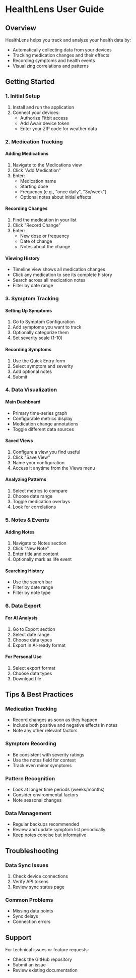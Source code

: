 # HealthLens User Guide

## Overview

HealthLens helps you track and analyze your health data by:
- Automatically collecting data from your devices
- Tracking medication changes and their effects
- Recording symptoms and health events
- Visualizing correlations and patterns

## Getting Started

### 1. Initial Setup
1. Install and run the application
2. Connect your devices:
   - Authorize Fitbit access
   - Add Awair device token
   - Enter your ZIP code for weather data

### 2. Medication Tracking

#### Adding Medications
1. Navigate to the Medications view
2. Click "Add Medication"
3. Enter:
   - Medication name
   - Starting dose
   - Frequency (e.g., "once daily", "3x/week")
   - Optional notes about initial effects

#### Recording Changes
1. Find the medication in your list
2. Click "Record Change"
3. Enter:
   - New dose or frequency
   - Date of change
   - Notes about the change

#### Viewing History
- Timeline view shows all medication changes
- Click any medication to see its complete history
- Search across all medication notes
- Filter by date range

### 3. Symptom Tracking

#### Setting Up Symptoms
1. Go to Symptom Configuration
2. Add symptoms you want to track
3. Optionally categorize them
4. Set severity scale (1-10)

#### Recording Symptoms
1. Use the Quick Entry form
2. Select symptom and severity
3. Add optional notes
4. Submit

### 4. Data Visualization

#### Main Dashboard
- Primary time-series graph
- Configurable metrics display
- Medication change annotations
- Toggle different data sources

#### Saved Views
1. Configure a view you find useful
2. Click "Save View"
3. Name your configuration
4. Access it anytime from the Views menu

#### Analyzing Patterns
1. Select metrics to compare
2. Choose date range
3. Toggle medication overlays
4. Look for correlations

### 5. Notes & Events

#### Adding Notes
1. Navigate to Notes section
2. Click "New Note"
3. Enter title and content
4. Optionally mark as life event

#### Searching History
- Use the search bar
- Filter by date range
- Filter by note type

### 6. Data Export

#### For AI Analysis
1. Go to Export section
2. Select date range
3. Choose data types
4. Export in AI-ready format

#### For Personal Use
1. Select export format
2. Choose data types
3. Download file

## Tips & Best Practices

### Medication Tracking
- Record changes as soon as they happen
- Include both positive and negative effects in notes
- Note any other relevant factors

### Symptom Recording
- Be consistent with severity ratings
- Use the notes field for context
- Track even minor symptoms

### Pattern Recognition
- Look at longer time periods (weeks/months)
- Consider environmental factors
- Note seasonal changes

### Data Management
- Regular backups recommended
- Review and update symptom list periodically
- Keep notes concise but informative

## Troubleshooting

### Data Sync Issues
1. Check device connections
2. Verify API tokens
3. Review sync status page

### Common Problems
- Missing data points
- Sync delays
- Connection errors

## Support

For technical issues or feature requests:
- Check the GitHub repository
- Submit an issue
- Review existing documentation 